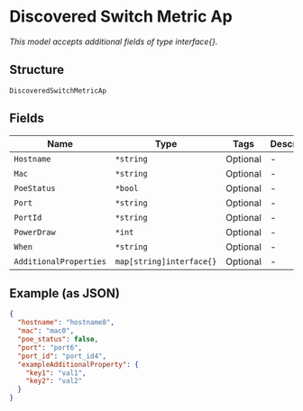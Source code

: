 
# Discovered Switch Metric Ap

*This model accepts additional fields of type interface{}.*

## Structure

`DiscoveredSwitchMetricAp`

## Fields

| Name | Type | Tags | Description |
|  --- | --- | --- | --- |
| `Hostname` | `*string` | Optional | - |
| `Mac` | `*string` | Optional | - |
| `PoeStatus` | `*bool` | Optional | - |
| `Port` | `*string` | Optional | - |
| `PortId` | `*string` | Optional | - |
| `PowerDraw` | `*int` | Optional | - |
| `When` | `*string` | Optional | - |
| `AdditionalProperties` | `map[string]interface{}` | Optional | - |

## Example (as JSON)

```json
{
  "hostname": "hostname8",
  "mac": "mac0",
  "poe_status": false,
  "port": "port6",
  "port_id": "port_id4",
  "exampleAdditionalProperty": {
    "key1": "val1",
    "key2": "val2"
  }
}
```

